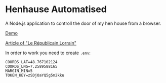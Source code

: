 # Henhause Automatised

A Node.js application to controll the door of my hen house from a browser.

[Demo](https://www.youtube.com/watch?v=NX5cy_nMhKs)

[Article of "Le Républicain Lorrain"](http://republicain-lorrain.fr/edition-de-sarrebourg-chateau-salins/2017/08/02/des-poules-branchees)

In order to work you need to create `.env`:
```
COORDS_LAT=48.767102124
COORDS_LNG=7.2589588165
MARGIN_MIN=5
TOKEN_KEY=zSDjOaYQ5g5m2kku
```